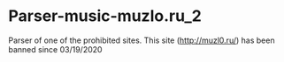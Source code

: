 # Parser-music-muzlo.ru_2
Parser of one of the prohibited sites. This site (http://muzl0.ru/) has been banned since 03/19/2020
